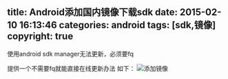title: Android添加国内镜像下载sdk
date: 2015-02-10 16:13:46
categories: android
tags: [sdk,镜像]
copyright: true
---
使用android sdk manager无法更新，必须要fq

提供一个不需要fq就能直接在线更新办法
如下：
![添加镜像](https://www.flyada.com/images/QQ20150210-1@2x.png)
